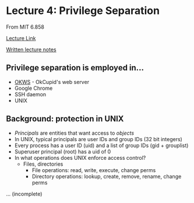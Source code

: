 # Lecture 4: Privilege Separation

From MIT 6.858

[Lecture Link](https://ocw.mit.edu/courses/electrical-engineering-and-computer-science/6-858-computer-systems-security-fall-2014/video-lectures/lecture-4-privilege-separation/)

[Written lecture notes](https://people.csail.mit.edu/alinush/6.858-fall-2014/l04-okws.html)

## Privilege separation is employed in...

- [OKWS](https://pdos.csail.mit.edu/papers/okws-usenix04.pdf) - OkCupid's web server
- Google Chrome
- SSH daemon
- UNIX

## Background: protection in UNIX
- _Principals_ are entities that want access to _objects_
- In UNIX, typical principals are user IDs and group IDs (32 bit integers)
- Every process has a user ID (uid) and a list of group IDs (gid + grouplist)
- Superuser principal (root) has a uid of 0
- In what operations does UNIX enforce access control?
    - Files, directories
        - File operations: read, write, execute, change perms
        - Directory operations: lookup, create, remove, rename, change perms

... (incomplete)